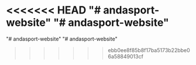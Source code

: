 <<<<<<< HEAD
"# andasport-website" 
"# andasport-website" 
=======
"# andasport-website" 
"# andasport-website" 
>>>>>>> ebb0ee8f85b8f17ba5173b22bbe06a58849013cf
